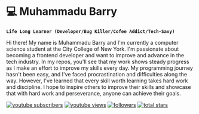 # 💻 Muhammadu Barry

**`Life Long Learner (Developer/Bug Killer/Cofee Addict/Tech-Savy)`**

Hi there! My name is Muhammadu Barry and I'm currently a computer science student at the City College of New York. I'm passionate about becoming a frontend developer and want to improve and advance in the tech industry. In my repos, you'll see that my work shows steady progress as I make an effort to improve my skills every day. My programming journey hasn't been easy, and I've faced procrastination and difficulties along the way. However, I've learned that every skill worth learning takes hard work and discipline. I hope to inspire others to improve their skills and showcase that with hard work and perseverance, anyone can achieve their goals.

<p align="left">
  <a href="https://www.youtube.com/c/knight?sub_confirmation=1">
  <img alt="youtube subscribers" title="Subscribe to my YouTube channel" src="https://custom-icon- 
  badges.demolab.com/youtube/channel/subscribers/UC2WHjPDvbE60328n17ZGcfgcolor=%2305D44&label=SUBSCRIBE&logo=video&logoColor=white&style=for-the-badge&labelColor=CE4630"/></a>
  <a href="https://www.youtube.com/c/fknight">
  <img alt="youtube views" title="YouTube views" src="https://custom-icon-badges.demolab.com/youtube/channel/views/
  UC2WHjPDvbE60328n17ZGcfg? color=%231AD0E&logo=eye&logoColor=white&
  style=for-the-badge&labelColor=C79600" /></a>
  <a href="https://github.com/ForrestKnight?tab=followers">
  <img alt="followers"title="Follow me on Github" src="https://custom-icon-badges.demolab.com/github/followers/ForrestKnight?
  color=236ad3&labelColor=1155ba&style=for-the-badge&logo=person-add&label=Follow&logoColor=white"/></a>
  <a href="https://github.com/ForrestKnight?tab=repositories&sort=stargazers">
  <img alt="total stars" title="Total stars on GitHub" src="https://custom-icon-badges.demolab.com/github/stars/ForrestKnight?color=55960c& style=for-the- 
  badge&labelColor=488207&logo=star"/></a>
</p>
